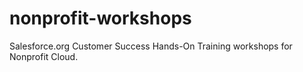 # nonprofit-workshops
 Salesforce.org Customer Success Hands-On Training workshops for Nonprofit Cloud.
